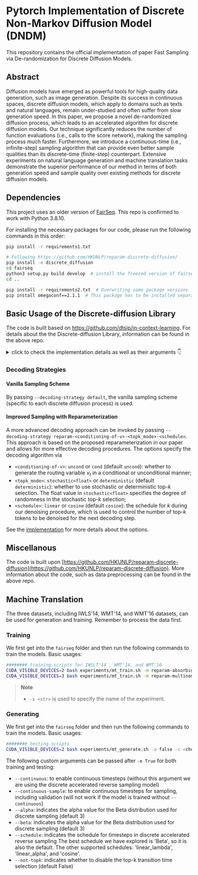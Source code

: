 # Pytorch Implementation of Discrete Non-Markov Diffusion Model (DNDM)

This repository contains the official implementation of paper Fast Sampling via De-randomization for Discrete Diffusion Models.

## Abstract

Diffusion models have emerged as powerful tools for high-quality data generation, such as image generation. Despite its success in continuous spaces, discrete diffusion models, which apply to domains such as texts and natural languages, remain under-studied and often suffer from slow generation speed. In this paper, we propose a novel de-randomized diffusion process, which leads to an accelerated algorithm for discrete diffusion models.  Our technique significantly reduces the number of function evaluations (i.e., calls to the score network), making the sampling process much faster. Furthermore, we introduce a continuous-time (i.e., infinite-step) sampling algorithm that can provide even better sample qualities than its discrete-time (finite-step) counterpart. Extensive experiments on natural language generation and machine translation tasks demonstrate the superior performance of our method in terms of both generation speed and sample quality over existing methods for discrete diffusion models.

## Dependencies

This project uses an older version of [FairSeq](https://github.com/facebookresearch/fairseq). 
This repo is confirmed to work with Python 3.8.10.

For installing the necessary packages for our code, please run the following commands in this order:

```bash
pip install -r requirements1.txt

# Following https://github.com/HKUNLP/reparam-discrete-diffusion/
pip install -e discrete_diffusion
cd fairseq
python3 setup.py build develop  # install the freezed version of fairseq
cd ..

pip install -r requirements2.txt  # Overwriting some package versions
pip install omegaconf==2.1.1  # This package has to be installed separately after hydra-core
```



## Basic Usage of the Discrete-diffusion Library

The code is built based on https://github.com/dtsip/in-context-learning. 
For details about the the Discrete-diffusion Library, information can be found in the above repo.


<details>
  <summary> click to check the implementation details as well as their arguments 👇 </summary>

These diffusion models share the same set of interfaces allowing for external uses. In particular, they are defined as subclasses of `DiscreteDiffusion` class, taking the following form:
```python
class DiscreteDiffusion(nn.Module):
    """
    The parent class for discrete denoising diffusion probabilistic models.

    It supports the following methods:
    - q_sample()
        Sample x_t ~ q(x_t | x_0) to construct noisy Transformer inputs.
    - compute_losses()
        Compute the loss L_t = KL(q||p) at t-th time step.
    - sample_step()
        Sample x_t ~ p(x_{t-1} | x_t, x_0) at t-th time step.
    """
    
    def __init__(self, num_timesteps):
        super().__init__()
        self.num_timesteps = num_timesteps

    def q_sample(self, x_0, t, **kwargs):
        """

        Sample from q(x_t | x_0), which is used as the model inputs.

        Args:
            x_0: token ids with shape [B, N]
            t: current time step, tensor with shape [B]

        Returns:
            return a dict of relevant outputs including x_t.
            
        """

    def compute_losses(self, inputs, **kwargs):
        """
        
        Compute the loss objective KL(q||p) to train our generative process.

        Args:
            inputs: a dict that contains input types specific to different diffusion processes, containing
                - x_t: token ids with shape [B, N]
                - t: scalar timesteps, with shape [B]

        Returns:
            possibly return a dict of relevant outputs, including the loss used for training.
            
        """

    def sample_step(self, decoder_out, denoising_fn, **kwargs):
        """
        Given a time step t, start from x_t and sample x_{t-k} from q(x_{t-k} | x_t).
        
        Args:
            decoder_out: a namedtuple that contains decoding info, including
                - x_t: token ids with shape [B, N]
                - t: scalar timesteps
                - max_steps: the maximum number of decoding steps
                - ...
            
            denoising_fn: a function that takes in x_t and t and returns model logits

            kwargs: other arguments that are used to control decoding.
        
        Returns:
            return a new decoder_out namedtuple.
        """
```

A `DiscreteDiffusion` model can be instantiated by configuring the following:
- Basic attributes, including
    - `--num-diffusion-timesteps <int>` specifies the whole number of diffusion time steps (default: 50)
    - `--diffusion-type <str>` specifies the diffusion model type (choices: `{absorbing, multinomial, reparam-absorbing, reparam-multinomial}`)
    - `--noise-scheduler-type <str>` specifies the noise schedule only in **vanilla/reparam multinomial diffusion** (typical choices: `{linear, cosine}`; default: `cosine`)
- Important arguments specific to the forward sampling routine in `q_sample()`, including
    - `--q-sample-mode <str>` specifies the sampling strategy (choices: `{default, coupled, multi-step, multi-sample}`; default: `default`). We provide various choices for sampling from $q(x_t|x_0)$ to prepare corrupted token sequences for denoising, including
        - `default`: a single sample is drawn as $x_t \sim q(x_t|x_0)$, identical to previous practices;
        - `multi-step`: sample two i.i.d. time steps $s, t$ and draw $x_s \sim q(x_s|x_0)$ and $x_t \sim q(x_t|x_0)$, respectively. We then optimize the average $\frac{1}{2}(\mathcal{L}_s + \mathcal{L}_t)$ for variance reduction;
        - `multi-sample`: sample two i.i.d. samples $x_t \sim q(x_t|x_0)$ and $x_t^{'} \sim q(x_t|x_0)$ at the same step, and compute the loss averaged over these two samples;
        - `coupled`: also known as conditioned training, which is detailed in Appendix F of the paper. This starts with sampling two i.i.d. time steps $s, t$ (assume $s < t$). We draw $x_t \sim q(x_t|x_0)$ as usual, but draw $x_s$ from a distribution conditioned on $x_t$ as $x_s \sim q(x_s|x_t, x_0)$. We then compute the average $\frac{1}{2}(\mathcal{L}_s + \mathcal{L}_t)$ as the objective. This strategy can simulate the backward transition process and help stabilize training. During preliminary experiments, we found the `coupled` sampling mode brings significant improvements for both vanilla multinomial/absorbing diffusion, but the gain is not consistently substantial in reparameterized variants. 
    - `--not-diffusing-special-sym` indicates whether to include special symbols during the diffusion process (default: False)
- Important arguments specific to the loss objective calculation in `compute_losses()`, including
    - `--reweighting-type <str>` specifies the reweighting scheme in our **reparameterized family** (choices: `{linear, reciprocal, none}`; default: `linear`)
    - `--label-smoothing <float>` specifies the rate of label smoothing (default: 0.1)
- Important arguments specific to the decoding routine in `sample_step()`, including
    - `--argmax-decoding` indicates whether to use argmax decoding for the denoised Transformer output $\tilde{x}_0$ (default: False)
    - `--temperature <float>` specifies the temperature $\tau$ for sampling $\tilde{x}_0 \sim \operatorname{Categorical}(f(x_t;\theta)/\tau)$ if the argmax decoding scheme is **not** used. (default: 1.0)
    - `--decoding-strategy <str>` specifies the use of vanilla (`default`) / reparameterized (`reparam-<options>`; see [the details](#decoding-strategies))decoding strategy (choices: `{default, reparam-<options>}`; default: `default`)
    - `--load-ema-weights` indicates whether to load the EMA model weights for generation (default: False)
    - `--iter-decode-max-iter <int>` specifies the maximum number of timesteps for decoding (default: 10)
    - `--iter-decode-with-beam <int>` specifies the beam size for decoding multiple sequences with different lengths in parallel (default: 1)
    - `--iter-decode-force-max-iter` indicates the iterative decoding must run the specified number of iterations and do not exit. Recommended to set this flag to True.

See [here](/fairseq/diffusion_mt/tasks/diffusion_translation_task.py#L23) for a more comprehensive list of arguments.
</details>

### Decoding Strategies

#### Vanilla Sampling Scheme
By passing `--decoding-strategy default`, the vanilla sampling scheme (specific to each discrete diffusion process) is used.

#### Improved Sampling with Reparameterization
A more advanced decoding approach can be invoked by passing `--decoding-strategy reparam-<conditioning-of-v>-<topk_mode>-<schedule>`. This approach is based on the proposed reparameterization in our paper and allows for more effective decoding procedures. The options specify the decoding algorithm via
- `<conditioning-of-v>`: `uncond` or `cond` (default `uncond`): whether to generate the routing variable $v_t$ in a conditional or unconditional manner;
- `<topk_mode>`: `stochastic<float>` or `deterministic` (default `deterministic`): whether to use stochastic or deterministic top-$k$ selection. The float value in `stochastic<float>` specifies the degree of randomness in the stochastic top-$k$ selection;
- `<schedule>`: `linear` or `cosine` (default `cosine`): the schedule for $k$ during our denoising procedure, which is used to control the number of top-$k$ tokens to be denoised for the next decoding step.

See the [implementation](./discrete_diffusion/discrete_diffusions/discrete_diffusion_base.py#L130) for more details about the options.

## Miscellanous
The code is built upon [https://github.com/HKUNLP/reparam-discrete-diffusion](https://github.com/HKUNLP/reparam-discrete-diffusion). More information about the code, such as data preprocessing
can be found in the above repo.


## Machine Translation
The three datasets, including IWLS'14, WMT'14, and WMT'16 datasets, can be used for generation and training. Remember to process the data first.

### Training
We first get into the `fairseq` folder and then run the following commands to train the models. Basic usages:
```bash
######## training scripts for IWSLT'14 , WMT'14, and WMT'16 
CUDA_VISIBLE_DEVICES=2 bash experiments/mt_train.sh -m reparam-absorbing -d <iwslt/wmt14/wmt16> -s default -e True --q-sample-mode coupled  --store-ema --label-smoothing 0.1 --reweighting-type linear
CUDA_VISIBLE_DEVICES=3 bash experiments/mt_train.sh -m reparam-multinomial -d <iwslt/wmt14/wmt16> -s default -e True --not-diffusing-special-sym --q-sample-mode coupled --store-ema --label-smoothing 0.1 --reweighting-type linear
```
> **Note**
> - `-s <str>` is used to specify the name of the experiment.

### Generating
We first get into the `fairseq` folder and then run the following commands to train the models. Basic usages:
```bash
######## testing scripts
CUDA_VISIBLE_DEVICES=2 bash experiments/mt_generate.sh -a false -c <checkpoint_path> -d iwslt -e True
```

The following custom arguments can be passed after `-e True` for both training and testing:
- `--continuous`: to enable continuous timesteps (without this argument we are using the discrete accelerated reverse sampling model)
- `--continuous-sample`: to enable continuous timesteps for sampling, including validation (will not work if the model is trained without `--continuous`)
- `--alpha`: indicates the alpha value for the Beta distribution used for discrete sampling (default 3)
- `--beta`: indicates the alpha value for the Beta distribution used for discrete sampling (default 3)
- `--schedule`: indicates the schedule for timesteps in discrete accelerated reverse sampling
        The best schedule we have explored is 'Beta', so it is also the default.
        The other supported schedules: 'linear_lambda', 'linear_alpha', and 'cosine'.
- `--not-topk`: indicates whether to disable the top-k transition time selection (default False)





